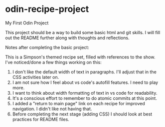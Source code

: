 # odin-recipe-project
My First Odin Project

This project should be a way to build some basic html and git skills.  I will fill out the README further along with thoughts and reflections.

Notes after completing the basic project: 

This is a Simpson's themed recipe set, filled with references to the show. 
I've noticed/done a few things working on this:
1. I don't like the default width of text in paragraphs.  I'll adjust that in the CSS activities later on.
2. I am not sure how I feel about vs code's autofill features.  I need to play more.
3. I want to think about width formatting of text in vs code for readability.
4. It's a conscious effort to remember to do atomic commits at this point.
5. I added a "return to main page" link on each recipe for improved navigation.  I didn't like not having that.
6. Before completing the next stage (adding CSS) I should look at best practices for README files.  